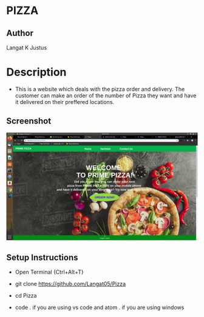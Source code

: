 # PIZZA
## Author
Langat K Justus

# Description
- This is a website which deals with the pizza order and delivery. The customer can make an order of the number of Pizza they want and have it delivered on their preffered locations.

## Screenshot
<img src="images/Screenshot.png">

## Setup Instructions
- Open Terminal {Ctrl+Alt+T}

- git clone https://github.com/Langat05/Pizza

- cd Pizza

- code . if you are using vs code and atom . if you are using windows

